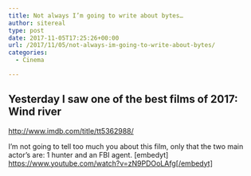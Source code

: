 ```yaml
---
title: Not always I’m going to write about bytes…
author: sitereal
type: post
date: 2017-11-05T17:25:26+00:00
url: /2017/11/05/not-always-im-going-to-write-about-bytes/
categories:
  - Cinema

---
```

## Yesterday I saw one of the best films of 2017: Wind river

http://www.imdb.com/title/tt5362988/

I&#8217;m not going to tell too much you about this film, only that the two main actor&#8217;s are: 1 hunter and an FBI agent. [embedyt] https://www.youtube.com/watch?v=zN9PDOoLAfg[/embedyt]